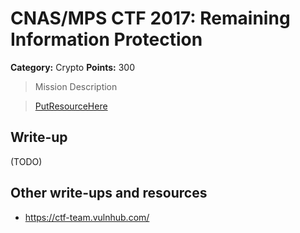 # CNAS/MPS CTF 2017: Remaining Information Protection 

**Category:** Crypto
**Points:** 300

> Mission Description

>[PutResourceHere](PutResourceHere)  

## Write-up

(TODO)

## Other write-ups and resources

* <https://ctf-team.vulnhub.com/>

